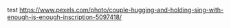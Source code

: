 test
https://www.pexels.com/photo/couple-hugging-and-holding-sing-with-enough-is-enough-inscription-5097418/
